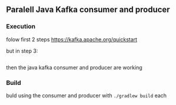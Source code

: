 ## Paralell Java Kafka consumer and producer

### Execution
folow first 2 steps https://kafka.apache.org/quickstart

but in step 3:

```bin/kafka-topics.sh --create --zookeeper localhost:2181 --replication-factor 1 --partitions 2 --topic sensor
```
then the java kafka consumer and producer are working

### Build
 buld using  the consumer and producer with ```./gradlew build``` each 
